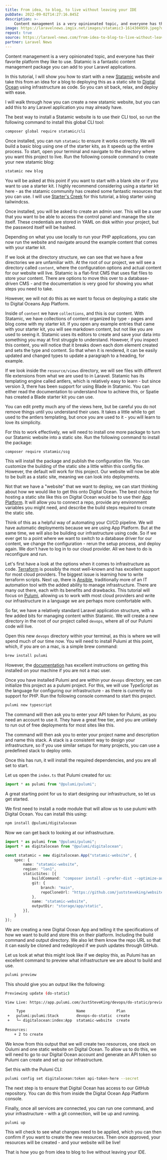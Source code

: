 ```yaml
---
title: From idea, to blog, to live without leaving your IDE
pubDate: 2022-09-02T14:27:16.845Z
description: >-
    Content management is a very opinionated topic, and everyone has their favorite platform they like to use.
image: https://laravelnews.imgix.net/images/statamic3-1614304959.jpeg?dpr=2&ixlib=php-3.3.1
repost: true
source: https://laravel-news.com/from-idea-to-blog-to-live-without-leaving-your-ide
partner: Laravel News
---
```


Content management is a very opinionated topic, and everyone has their favorite platform they like to use. Statamic is a fantastic content management package you can add to your Laravel applications.

In this tutorial, I will show you how to start with a new [Statamic](https://statamic.dev/) website and take this from an idea for a blog to deploying this as a static site to [Digital Ocean](https://www.digitalocean.com/) using infrastructure as code. So you can sit back, relax, and deploy with ease.

I will walk through how you can create a new statamic website, but you can add this to any Laravel application you may already have.

The best way to install a Statamic website is to use their CLI tool, so run the following command to install this global CLI tool:

```bash
composer global require statamic/cli
```

Once installed, you can run `statamic` to ensure it works correctly. We will build a basic blog using one of the starter kits, as it speeds up the entire process. To start, open your terminal and navigate to the directory where you want this project to live. Run the following console command to create your new statamic blog:

```bash
statamic new blog
```

You will be asked at this point if you want to start with a blank site or if you want to use a starter kit. I highly recommend considering using a starter kit here - as the statamic community has created some fantastic resources that you can use. I will use [Starter's Creek](https://statamic.com/starter-kits/statamic/starters-creek) for this tutorial, a blog starter using tailwindcss.

Once installed, you will be asked to create an admin user. This will be a user that you want to be able to access the control panel and manage the site itself. These credentials are stored in YAML on disk within your project, but the password itself will be hashed.

Depending on what you use locally to run your PHP applications, you can now run the website and navigate around the example content that comes with your starter kit.

If we look at the directory structure, we can see that we have a few directories we are unfamiliar with. At the root of our project, we will see a directory called `content`, where the configuration options and actual content for our website will live. Statamic is a flat-first CMS that uses flat files to store your content. There are options to move this over to a database-driven CMS - and the documentation is very good for showing you what steps you need to take.

However, we will not do this as we want to focus on deploying a static site to Digital Oceans App Platform.

Inside of `content` we have `collections`, and this is our content. With Statamic, we have collections of content organized by type - pages and blog come with my starter kit. If you open any example entries that came with your starter kit, you will see markdown content, but not like you are used to seeing it. Statamic uses its editors to create and save your data into something you may at first struggle to understand. However, if you inspect this content, you will notice that it breaks down each dom element created and sets the type and content. So that when it is rendered, it can be easily updated and changed types to update a paragraph to a heading, for example.

If we look inside the `resource/views` directory, we will see files with different file extensions from what we are used to in Laravel. Statamic has its templating engine called antlers, which is relatively easy to learn - but since version 3, there has been support for using Blade in Statamic. You can either read the documentation to understand how to achieve this, or Spatie has created a Blade starter kit you can use.

You can edit pretty much any of the views here, but be careful you do not remove things until you understand their uses. It takes a little while to get used to the antlers templating, but once you are used to it - you will learn to love its simplicity.

For this to work effectively, we will need to install one more package to turn our Statamic website into a static site. Run the following command to install the package:

```bash
composer require statamic/ssg
```

This will install the package and publish the configuration file. You can customize the building of the static site a little within this config file. However, the default will work for this project. Our website will now be able to be built as a static site, meaning we can look into deployments.

Not that we have a "website" that we want to deploy, we can start thinking about how we would like to get this onto Digital Ocean. The best choice for hosting a static site like this on Digital Ocean would be to use their [App Platform](https://www.digitalocean.com/products/app-platform). It will allow you to connect a repo, provide any environment variables you might need, and describe the build steps required to create the static site. 

Think of this as a helpful way of automating your CI/CD pipeline. We will have automatic deployments because we are using App Platform. But at the same time, we will also be building our infrastructure using code. So if we ever get to a point where we want to switch to a database driver for our content, we change the configuration - rerun the setup process, and deploy again. We don't have to log in to our cloud provider. All we have to do is reconfigure and run.

Let's first have a look at the options when it comes to infrastructure as code. [Terraform](https://www.terraform.io/) is possibly the most well-known and has excellent support for most cloud providers. The biggest issue is learning how to write terraform scripts. Next up, there is [Ansible](https://www.ansible.com/), traditionally more of an IT automation tool with the added ability to manage infrastructure. There are many out there, each with its benefits and drawbacks. This tutorial will focus on [Pulumi](https://www.pulumi.com/), allowing us to work with most cloud providers and write our infrastructure in a language we are perhaps more comfortable with.

So far, we have a relatively standard Laravel application structure, with a few added bits for managing content within Statamic. We will create a new directory in the root of our project called `devops`, where all of our Pulumi code will live.

Open this new `devops` directory within your terminal, as this is where we will spend much of our time now. You will need to install Pulumi at this point, which, if you are on a mac, is a simple brew command:

```bash
brew install pulumi
```

However, the [documentation](https://www.pulumi.com/docs/get-started/install/) has excellent instructions on getting this installed on your machine if you are not a mac user.

Once you have installed Pulumi and are within your `devops` directory, we can initialize this project as a pulumi project. For this, we will use TypeScript as the language for configuring our infrastructure - as there is currently no support for PHP. Run the following console command to start this project.

```bash
pulumi new typescript
```

The command will then ask you to enter your API token for Pulumi, as you need an account to use it. They have a great free tier, and you are unlikely to run out of free deployments for most sites like this.

The command will then ask you to enter your project name and description and name this stack. A stack is a consistent way to design your infrastructure, so if you use similar setups for many projects, you can use a predefined stack to deploy onto.

Once this has run, it will install the required dependencies, and you are all set to start.

Let us open the `index.ts` that Pulumi created for us:

```typescript
import * as pulumi from "@pulumi/pulumi";
```

A great starting point for us to start designing our infrastructure, so let us get started.

We first need to install a node module that will allow us to use pulumi with Digital Ocean. You can install this using:

```bash
npm install @pulumi/digitalocean
```

Now we can get back to looking at our infrastructure.

```typescript
import * as pulumi from "@pulumi/pulumi";
import * as digitalocean from "@pulumi/digitalocean";

const statamic = new digitalocean.App("statamic-website", {
    spec: {
        name: "statamic-website",
        region: "lon1",
        staticSites: [{
            buildCommand: "composer install --prefer-dist --optimize-autoloader && php please cach:clear && npm ci && npm run production && php please ssg:generate",
            git: {
                branch: "main",
                repoCloneUrl: "https://github.com/juststeveking/website.git",
            },
            name: "statamic-website",
            outputDir: "storage/app/static",
        }],
    }
});
```

We are creating a new Digital Ocean App and telling it the specifications of how we want to build and store this on their platform. Including the build command and output directory. We also let them know the repo URL so that it can easily be cloned and redeployed if we push updates through GitHub.

Let us look at what this might look like if we deploy this, as Pulumi has an excellent command to preview what infrastructure we are about to build and use.

```bash
pulumi preview
```

This should give you an output like the following:

```bash
Previewing update (do-static)

View Live: https://app.pulumi.com/JustSteveKing/devops/do-static/previews/5a4fc21d-ac2c-484a-9e35-bbaf527a9975

     Type                       Name              Plan       
 +   pulumi:pulumi:Stack        devops-do-static  create     
 +   └─ digitalocean:index:App  statamic-website  create     
 
Resources:
    + 2 to create
```

We know from this output that we will create two resources, one stack on Oulumi and one static website on Digital Ocean. To allow us to do this, we will need to go to our Digital Ocean account and generate an API token so Pulumi can create and set up our infrastructure.

Set this with the Pulumi CLI:

```bash
pulumi config set digitalocean:token api-token-here --secret
```

The next step is to ensure that Digital Ocean has access to our GitHub repository. You can do this from inside the Digital Ocean App Platform console.

Finally, once all services are connected, you can run one command, and your infrastructure - with a git connection, will be up and running.

```bash
pulumi up
```

This will check to see what changes need to be applied, which you can then confirm if you want to create the new resources. Then once approved, your resources will be created - and your website will be live!

That is how you go from idea to blog to live without leaving your IDE.
